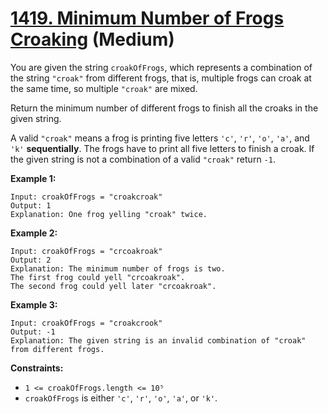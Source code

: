 # [1419. Minimum Number of Frogs Croaking][link] (Medium)

[link]: https://leetcode.com/problems/minimum-number-of-frogs-croaking/

You are given the string `croakOfFrogs`, which represents a combination of the string `"croak"` from
different frogs, that is, multiple frogs can croak at the same time, so multiple `"croak"` are
mixed.

Return the minimum number of different frogs to finish all the croaks in the given string.

A valid `"croak"` means a frog is printing five letters `'c'`, `'r'`, `'o'`, `'a'`, and `'k'`
**sequentially**. The frogs have to print all five letters to finish a croak. If the given string is
not a combination of a valid `"croak"` return `-1`.

**Example 1:**

```
Input: croakOfFrogs = "croakcroak"
Output: 1
Explanation: One frog yelling "croak" twice.
```

**Example 2:**

```
Input: croakOfFrogs = "crcoakroak"
Output: 2
Explanation: The minimum number of frogs is two.
The first frog could yell "crcoakroak".
The second frog could yell later "crcoakroak".
```

**Example 3:**

```
Input: croakOfFrogs = "croakcrook"
Output: -1
Explanation: The given string is an invalid combination of "croak" from different frogs.
```

**Constraints:**

- `1 <= croakOfFrogs.length <= 10⁵`
- `croakOfFrogs` is either `'c'`, `'r'`, `'o'`, `'a'`, or `'k'`.

